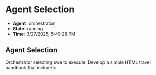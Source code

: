 # Agent Selection

- **Agent**: orchestrator
- **State**: running
- **Time**: 3/27/2025, 5:49:28 PM

## Agent Selection

Orchestrator selecting swe to execute: Develop a simple HTML travel handbook that includes:

